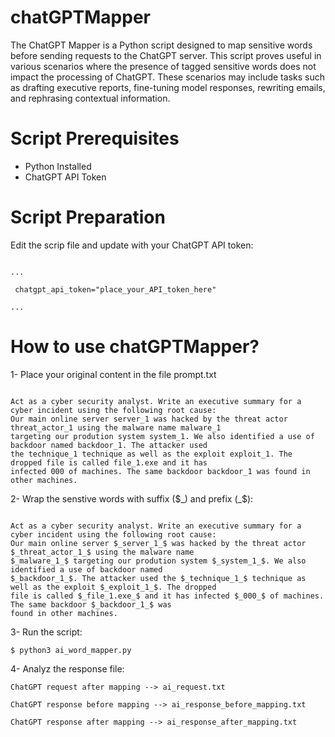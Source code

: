 # chatGPTMapper

The ChatGPT Mapper is a Python script designed to map sensitive words before sending requests to the ChatGPT server. This script proves useful in various scenarios where the presence of tagged sensitive words does not impact the processing of ChatGPT. These scenarios may include tasks such as drafting executive reports, fine-tuning model responses, rewriting emails, and rephrasing contextual information.

# Script Prerequisites

- Python Installed
- ChatGPT API Token

# Script Preparation
Edit the scrip file and update with your ChatGPT API token:

```

...

 chatgpt_api_token="place_your_API_token_here"
 
... 

```


# How to use chatGPTMapper?

1- Place your original content in the file prompt.txt

```

Act as a cyber security analyst. Write an executive summary for a cyber incident using the following root cause:
Our main online server server_1 was hacked by the threat actor threat_actor_1 using the malware name malware_1 
targeting our prodution system system_1. We also identified a use of backdoor named backdoor_1. The attacker used 
the technique_1 technique as well as the exploit exploit_1. The dropped file is called file_1.exe and it has 
infected 000 of machines. The same backdoor backdoor_1 was found in other machines.

```

2- Wrap the senstive words with suffix ($_) and prefix (_$): 

```

Act as a cyber security analyst. Write an executive summary for a cyber incident using the following root cause:
Our main online server $_server_1_$ was hacked by the threat actor $_threat_actor_1_$ using the malware name 
$_malware_1_$ targeting our prodution system $_system_1_$. We also identified a use of backdoor named 
$_backdoor_1_$. The attacker used the $_technique_1_$ technique as well as the exploit $_exploit_1_$. The dropped 
file is called $_file_1.exe_$ and it has infected $_000_$ of machines. The same backdoor $_backdoor_1_$ was 
found in other machines.

```

3- Run the script: 

```
$ python3 ai_word_mapper.py

```

4- Analyz the response file: 

```
ChatGPT request after mapping --> ai_request.txt

ChatGPT response before mapping --> ai_response_before_mapping.txt

ChatGPT response after mapping --> ai_response_after_mapping.txt

```
